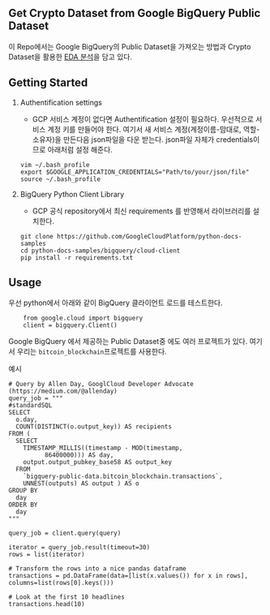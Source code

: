 Get Crypto Dataset from Google BigQuery Public Dataset
--------------

이 Repo에서는 Google BigQuery의 Public Dataset을 가져오는 방법과 Crypto Dataset을 활용한 [EDA 분석](https://nbviewer.jupyter.org/github/suewoon/get-crypto-data-bigquery/tree/master/google-big-query-test.ipynb)을 담고 있다.

## Getting Started 

1. Authentification settings 
	- GCP 서비스 계정이 없다면 Authentification 설정이 필요하다. 우선적으로 서비스 계정 키를 만들어야 한다. 여기서 새 서비스 계정(계정이름-맘대로, 역할-소유자)을 만든다음 json파일을 다운 받는다. json파일 자체가 credentials이므로 아래처럼 설정 해준다.	

	```
	vim ~/.bash_profile
	export $GOOGLE_APPLICATION_CREDENTIALS="Path/to/your/json/file"
	source ~/.bash_profile
	```

2. BigQuery Python Client Library 
	- GCP 공식 repository에서 최신 requirements 를 반영해서 라이브러리를 설치한다.

	```
	git clone https://github.com/GoogleCloudPlatform/python-docs-samples
	cd python-docs-samples/bigquery/cloud-client
	pip install -r requirements.txt
	```

## Usage 

우선 	python에서 아래와 같이 BigQuery 클라이언트 로드를 테스트한다. 

```
	from google.cloud import bigquery
	client = bigquery.Client()
```

Google BigQuery 에서 제공하는 Public Dataset중 에도 여러 프로젝트가 있다. 여기서 우리는 `bitcoin_blockchain`프로젝트를 사용한다.

예시

```
# Query by Allen Day, GooglCloud Developer Advocate (https://medium.com/@allenday)
query_job = """
#standardSQL
SELECT
  o.day,
  COUNT(DISTINCT(o.output_key)) AS recipients
FROM (
  SELECT
    TIMESTAMP_MILLIS((timestamp - MOD(timestamp,
          86400000))) AS day,
    output.output_pubkey_base58 AS output_key
  FROM
    `bigquery-public-data.bitcoin_blockchain.transactions`,
    UNNEST(outputs) AS output ) AS o
GROUP BY
  day
ORDER BY
  day
"""

query_job = client.query(query)

iterator = query_job.result(timeout=30)
rows = list(iterator)

# Transform the rows into a nice pandas dataframe
transactions = pd.DataFrame(data=[list(x.values()) for x in rows], columns=list(rows[0].keys()))

# Look at the first 10 headlines
transactions.head(10)
```